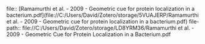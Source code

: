 file:: [Ramamurthi et al. - 2009 - Geometric cue for protein localization in a bacterium.pdf](file://C:/Users/David/Zotero/storage/5VUAJERP/Ramamurthi et al. - 2009 - Geometric cue for protein localization in a bacterium.pdf)
file-path:: file://C:/Users/David/Zotero/storage/LD8YRM36/Ramamurthi et al. - 2009 - Geometric Cue for Protein Localization in a Bacterium.pdf
